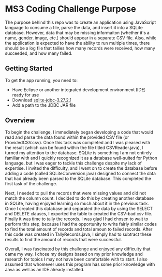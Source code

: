 # MS3 Coding Challenge Purpose
The purpose behind this repo was to create an application using JavaScript language to consume a file, parse the data, and insert it into a SQLite database. However, data that may be missing informaiton (whether it's a name, gender, image, etc.) should appear in a separate CSV file. Also, while the application is expected to have the ability to run multiple times, there should be a log file that tallies how many records were received, how many succeeded, and how many failed.

## Getting Started
To get the app running, you need to:
- Have Eclipse or another integrated development environment (IDE) ready for use
- Download [sqlite-jdbc-3.27.2.1](https://bitbucket.org/xerial/sqlite-jdbc/downloads/)
- Add a path to the JDBC JAR file

## Overview
To begin the challenge, I immediately began developing a code that would read and parse the data found within the provided CSV file (or ProvidedCSV.csv). Once this task was completed and I was pleased with the result (which can be found within the file titled CSVReader.java), I turned my attention to the database. SQLite is something I am not entirely familiar with and I quickly recognized it as a database well-suited for Python language, but I was eager to tackle this challenge despite my lack of expertise. I invited the difficulty, and I went on to create the database before adding a code (called SQLiteConversion.java) designed to connect the data that had already been parsed to the SQLite database. This completed the first task of the challenge.

Next, I needed to pull the records that were missing values and did not match the column count. I decided to do this by creating another database in SQLite, having enjoyed learning so much about it in the previous task. Once I created this database and separated the data by using the SELECT and DELETE clauses, I exported the table to created the CSV-bad.csv file. Finally it was time to tally the records. I was glad I had chosen to wait to perform this step, because I had the opportunity to write fairly similar codes to find the total amount of records and total amoun to failed records. After this code was created in TallyRecords.java, I simply had to subtract these results to find the amount of records that were successful.

Overall, I was fascinated by this challenge and enjoyed any difficulty that came my way. I chose my designs based on my prior knowledge and research for topics I may not have been comfortable with to start. I also assumed that whomever uses this program has some prior knowledge with Java as well as an IDE already installed.
